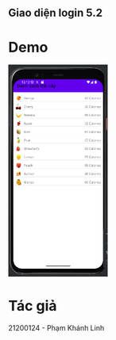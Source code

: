 ## Giao diện login 5.2
# Demo
<img src="demo.png" alt="Mô tả ảnh" width="200"/>

# Tác giả
21200124 - Phạm Khánh Linh
